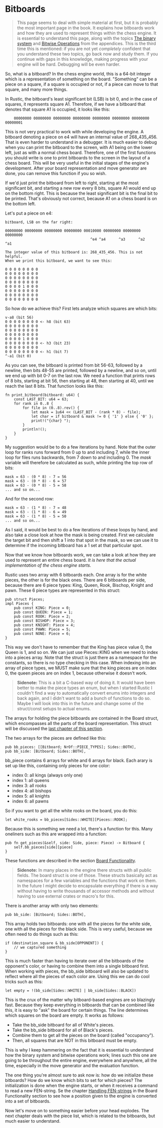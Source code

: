 # Bitboards

>This page seems to deal with simple material at first, but it is probably
>the most important page in the book. It explains how bitboards work and
>how they are used to represent things within the chess engine. It is
>essential to understand this page, along with the topics [The binary
>system](../appendix/binary_system.md) and [Bitwise
>Operations](../appendix/bitwise_operations.md) from the appendices. This
>is the third time this is mentioned: if you are not yet _completely_
>confident that you understand these two topics, go back now and study
>them. If you continue with gaps in this knowledge, making progress with
>your engine will be hard. Debugging will be even harder.

So, what is a bitboard? In the chess engine world, this is a 64-bit integer
which is a representation of something on the board. "Something" can be a
piece on a square, if a square is occupied or not, if a piece can move to
that square, and many more things.

In Rustic, the bitboard's least significant bit (LSB) is bit 0, and in the
case of squares, it represents square A1. Therefore, if we have a bitboard
that denotes that square A1 is occupied, it looks like this:

```
    00000000 00000000 00000000 00000000 00000000 00000000 00000000 00000001
```

This is not very practical to work with while developing the  engine. A
bitboard denoting a piece on e4 will have an internal value of 268_435_456.
That is even harder to understand in a debugger. It is much easier to debug
when you can print the bitboard to the screen, with A1 being on the lower
left, just as with a normal chess board. Therefore, one of the first
functions you should write is one to print bitboards to the screen in the
layout of a chess board. This will be very useful in the initial stages of
the engine's development. After your board representation and move
generator are done, you can remove this function if you so wish.

If we'd just print the bitboard from left to right, starting at the most
significant bit, and starting a new row every 8 bits, square A1 would end
up on the bottom right. This is because the least significant bit is the
final bit to be printed. That's obviously not correct, because A1 on a
chess board is on the bottom left.

Let's put a piece on e4:

```
bitboard, LSB on the far right:

00000000 00000000 00000000 00000000 00010000 00000000 00000000 00000000
                                       ^e4 ^a4      ^a3      ^a2      ^a1

The integer value of this bitboard is: 268_435_456. This is not helpful.
When we print this bitboard, we want to see this:

0 0 0 0 0 0 0 0
0 0 0 0 0 0 0 0
0 0 0 0 0 0 0 0
0 0 0 0 0 0 0 0
0 0 0 0 1 0 0 0
0 0 0 0 0 0 0 0
0 0 0 0 0 0 0 0 
0 0 0 0 0 0 0 0
```

So how do we achieve this? First lets analyze which squares are which bits:

```
v-a8 (bit 56)
0 0 0 0 0 0 0 0 <- h8 (bit 63)
0 0 0 0 0 0 0 0
0 0 0 0 0 0 0 0
0 0 0 0 0 0 0 0
0 0 0 0 1 0 0 0
0 0 0 0 0 0 0 0 <- h3 (bit 23)
0 0 0 0 0 0 0 0 
0 0 0 0 0 0 0 0 <- h1 (bit 7)
^-a1 (bit 0)
```

As you can see, the bitboard is printed from bit 56-63, followed by a
newline, then bits 48-55 are printed, followed by a newline, and so on,
until we end up with bit 0-7 on the last row. We need a function that
prints rows of 8 bits, starting at bit 56, then starting at 48, then
starting at 40, until we reach the last 8 bits. That function looks like
this:

```rust,ignore
fn print_bitboard(bitboard: u64) {
    const LAST_BIT: u64 = 63;
    for rank in 0..8 {
        for file in (0..8).rev() {
            let mask = 1u64 << (LAST_BIT - (rank * 8) - file);
            let char = if bitboard & mask != 0 { '1' } else { '0' };
            print!("{char} ");
        }
        println!();
    }
}
```

My suggestion would be to do a few iterations by hand. Note that the outer
loop for ranks runs forward from 0 up to and including 7, while the inner
loop for files runs backwards, from 7 down to and including 0. The _mask_
variable will therefore be calculated as such, while printing the top row
of bits:

```
mask = 63 - (0 * 8) - 7 = 56
mask = 63 - (0 * 8) - 6 = 57
mask = 63 - (0 * 8) - 5 = 58
... and so on...
```

And for the second row:

```
mask = 63 - (1 * 8) - 7 = 48
mask = 63 - (1 * 8) - 6 = 49
mask = 63 - (1 * 8) - 5 = 50
... and so on...
```

As I said, it would be best to do a few iterations of these loops by hand,
and also take a close look at how the mask is being created. First we
calculate the target bit and then shift a 1 into that spot in the mask, so
we can use it to determine if the incoming bitboard has a 1 set at that
particular spot.

Now that we know how bitboards work, we can take a look at how they are
used to represent an entire chess board. _It is here that the actual
implementation of the chess engine starts_.

Rustic uses two array with 6 bitboards each. One array is for the white
pieces, the other is for the black ones. There are 6 bitboards per side,
because there are 6 piece types: King, Queen, Rook, Bischop, Knight and
pawn. These 6 piece types are represented in this struct:

```rust,ignore
pub struct Pieces;
impl Pieces {
    pub const KING: Piece = 0;
    pub const QUEEN: Piece = 1;
    pub const ROOK: Piece = 2;
    pub const BISHOP: Piece = 3;
    pub const KNIGHT: Piece = 4;
    pub const PAWN: Piece = 5;
    pub const NONE: Piece = 6;
}
```

This way we don't have to remember that the King has piece value 0, the
Queen is 1, and so on. We can just use Pieces::KING when we need to index
into a pieces array. Note that the struct is just there as a namespace for
the constants, so there is no type checking in this case. When indexing
into an array of piece types, we MUST make sure that the king pieces are on
index 0, the queen pieces are on index 1, because otherwise it doesn't
work.

>**Sidenote:** This is a bit a C-based way of doing it. It would have been
>better to make the piece types an enum, but when I started Rustic I
>couldn't find a way to automatically convert enums into integers and back
>again, and I didn't want to add a bunch of functions to do so. Maybe I
>will look into this in the future and change some of the struct/const
>setups to actual enums.

The arrays for holding the piece bitboards are contained in the Board
struct, which encompasses all the parts of the board representation. This
struct will be discussed the [last chapter of this
section](./board_struct.md).

The two arrays for the pieces are defined like this:

```rust,ignore
pub bb_pieces: [[Bitboard; NrOf::PIECE_TYPES]; Sides::BOTH],
pub bb_side: [Bitboard; Sides::BOTH],
```

bb_piece contains 6 arrays for white and 6 arrays for black. Each arary is
set up like this, containing only pieces for one color:

- index 0: all kings (always only one)
- index 1: all queens
- index 3: all rooks
- index 4: all bishops
- index 5: all knights
- index 6: all pawns

So if you want to get all the white rooks on the board, you do this:

```rust,ignore
let white_rooks = bb_pieces[Sides::WHITE][Pieces::ROOK];
```

Because this is something we need a lot, there's a function for this. Many
oneliners such as this are wrapped into a function:

```rust,ignore
pub fn get_pieces(&self, side: Side, piece: Piece) -> Bitboard {
    self.bb_pieces[side][piece]
}
```

These functions are described in the section [Board
Functionality](../board_functionality/board_functionality.md).

>**Sidenote:** In many places in the engine there structs with all public
>fields. The board struct is one of those. These structs basically act as
>namespaces for a few variables and the functions that work on them. In the
>future I might decide to encapsulate everything if there is a way without
>having to write thousands of accessor methods and without having to use
>external crates or macro's for this.

There is another array with only two elements:

```rust,ignore
pub bb_side: [Bitboard; Sides::BOTH],
```

This array holds two bitboards: one with all the pieces for the white side,
one with all the pieces for the black side. This is very useful, because we
often need to do things such as this:

```rust,ignore
if (destination_square & bb_side[OPPONENT]) {
    // we captured something
}
```

This is much faster than having to iterate over all the bitboards of the
opponent's color, or having to combine them into a single bitboard first.
When working with pieces, the bb_side bitboard will also be updated to
reflect where all the pieces of each color are. Using this we can do cool
tricks such as this:

```rust,ignore
let empty = !(bb_side[Sides::WHITE] | bb_side[Sides::BLACK])
```

This is the crux of the matter why bitboard-based engines are so blazingly
fast. Because they keep everything in bitboards that can be combined like
this, it is easy to "ask" the board for certain things. The line determines
which squares on the board are empty. It works as follows:

- Take the bb_side bitboard for all of White's pieces.
- Take the bb_side bitboard for all of Black's pieces.
- Combine them to get all the pieces on the board (called "occupancy").
- Then, all squares that are NOT in this bitboard must be empty.

This is why I keep hammering on the fact that it is essential to understand
how the binary system and bitwise operations work; lines such this one are
going to be throughout the entire engine, everywhere and anywhere, all the
time, especially in the move generator and the evaluation function.

The one thing you're almost sure to ask now is: how do we initialize these
bitboards? How do we know which bits to set for which pieces? The
initialization is done when the engine starts, or when it receives a
command to read a new FEN-string. Se the chapter [Handling
FEN-strings](../board_functionality/handling_fen_strings.md) in the Board
Functionality section to see how a position given to the engine is
converted into a set of bitboards.

Now let's move on to something easier before your head explodes. The next
chapter deals with the piece list, which is related to the bitboards, but
much easier to understand.
